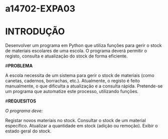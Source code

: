 # a14702-EXPA03



# **INTRODUÇÃO**


Desenvolver um programa em Python que utiliza funções para gerir o stock de materiais escolares de uma escola. O programa deverá permitir o registo, consulta e atualização do stock de forma eficiente.


#**PROBLEMA**


A escola necessita de um sistema para gerir o stock de materiais (como canetas, cadernos, borrachas, etc.). Atualmente, o registo é feito manualmente, o que dificulta a atualização e a consulta rápida. Pretende-se um programa que automatize este processo, utilizando funções.


#**REQUESITOS**


*O programa deve:*

Registar novos materiais no stock.
Consultar o stock de um material específico.
Atualizar a quantidade em stock (adição ou remoção).
Exibir o estado geral do stock.
